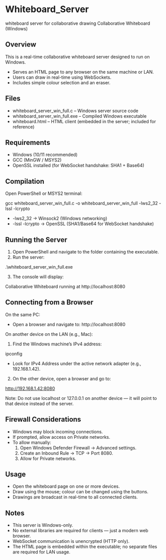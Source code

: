 # Whiteboard_Server
whiteboard server for collaborative drawing
Collaborative Whiteboard (Windows)

Overview
--------
This is a real-time collaborative whiteboard server designed to run on Windows.
- Serves an HTML page to any browser on the same machine or LAN.
- Users can draw in real-time using WebSockets.
- Includes simple colour selection and an eraser.

Files
-----
- whiteboard_server_win_full.c – Windows server source code
- whiteboard_server_win_full.exe – Compiled Windows executable
- whiteboard.html – HTML client (embedded in the server; included for reference)

Requirements
------------
- Windows (10/11 recommended)
- GCC (MinGW / MSYS2)
- OpenSSL installed (for WebSocket handshake: SHA1 + Base64)

Compilation
-----------
Open PowerShell or MSYS2 terminal:

gcc whiteboard_server_win_full.c -o whiteboard_server_win_full -lws2_32 -lssl -lcrypto

- -lws2_32 → Winsock2 (Windows networking)
- -lssl -lcrypto → OpenSSL (SHA1/Base64 for WebSocket handshake)

Running the Server
------------------
1. Open PowerShell and navigate to the folder containing the executable.
2. Run the server:

.\whiteboard_server_win_full.exe

3. The console will display:

Collaborative Whiteboard running at http://localhost:8080

Connecting from a Browser
-------------------------
On the same PC:
- Open a browser and navigate to:
http://localhost:8080

On another device on the LAN (e.g., Mac):
1. Find the Windows machine’s IPv4 address:

ipconfig

- Look for IPv4 Address under the active network adapter (e.g., 192.168.1.42).

2. On the other device, open a browser and go to:

http://192.168.1.42:8080

Note: Do not use localhost or 127.0.0.1 on another device — it will point to that device instead of the server.

Firewall Considerations
----------------------
- Windows may block incoming connections.
- If prompted, allow access on Private networks.
- To allow manually:
  1. Open Windows Defender Firewall → Advanced settings.
  2. Create an Inbound Rule → TCP → Port 8080.
  3. Allow for Private networks.

Usage
-----
- Open the whiteboard page on one or more devices.
- Draw using the mouse; colour can be changed using the buttons.
- Drawings are broadcast in real-time to all connected clients.

Notes
-----
- This server is Windows-only.
- No external libraries are required for clients — just a modern web browser.
- WebSocket communication is unencrypted (HTTP only).
- The HTML page is embedded within the executable; no separate files are required for LAN usage.
